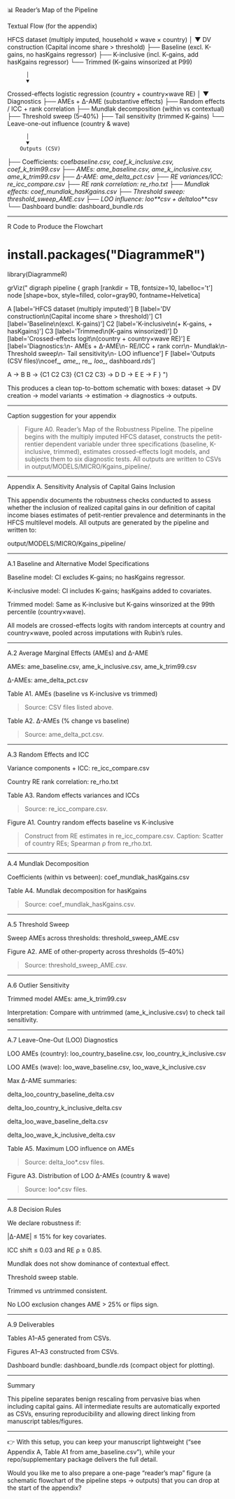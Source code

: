 📊 Reader’s Map of the Pipeline

Textual Flow (for the appendix)

HFCS dataset (multiply imputed, household × wave × country)
│
▼
DV construction (Capital income share > threshold)
├── Baseline (excl. K-gains, no hasKgains regressor)
├── K-inclusive (incl. K-gains, add hasKgains regressor)
└── Trimmed (K-gains winsorized at P99)

          │
          ▼

Crossed-effects logistic regression (country + country×wave RE)
│
▼
Diagnostics
├── AMEs + Δ-AME (substantive effects)
├── Random effects / ICC + rank correlation
├── Mundlak decomposition (within vs contextual)
├── Threshold sweep (5–40%)
├── Tail sensitivity (trimmed K-gains)
└── Leave-one-out influence (country & wave)

          │
          ▼
        Outputs (CSV)

├── Coefficients: coef*baseline.csv, coef_k_inclusive.csv, coef_k_trim99.csv
├── AMEs: ame_baseline.csv, ame_k_inclusive.csv, ame_k_trim99.csv
├── Δ-AME: ame_delta_pct.csv
├── RE variances/ICC: re_icc_compare.csv
├── RE rank correlation: re_rho.txt
├── Mundlak effects: coef_mundlak_hasKgains.csv
├── Threshold sweep: threshold_sweep_AME.csv
├── LOO influence: loo\*\*csv + delta*loo\*\*csv
└── Dashboard bundle: dashboard_bundle.rds

---

R Code to Produce the Flowchart

# install.packages("DiagrammeR")

library(DiagrammeR)

grViz("
digraph pipeline {
graph [rankdir = TB, fontsize=10, labelloc='t']
node [shape=box, style=filled, color=gray90, fontname=Helvetica]

A [label='HFCS dataset (multiply imputed)']
B [label='DV construction\n(Capital income share > threshold)']
C1 [label='Baseline\n(excl. K-gains)']
C2 [label='K-inclusive\n(+ K-gains, + hasKgains)']
C3 [label='Trimmed\n(K-gains winsorized)']
D [label='Crossed-effects logit\n(country + country×wave RE)']
E [label='Diagnostics:\n- AMEs + Δ-AME\n- RE/ICC + rank corr\n- Mundlak\n- Threshold sweep\n- Tail sensitivity\n- LOO influence']
F [label='Outputs (CSV files)\ncoef_*, ame_*, re_*, loo_*, dashboard.rds']

A -> B
B -> {C1 C2 C3}
{C1 C2 C3} -> D
D -> E
E -> F
}
")

This produces a clean top-to-bottom schematic with boxes: dataset → DV creation → model variants → estimation → diagnostics → outputs.

---

Caption suggestion for your appendix

> Figure A0. Reader’s Map of the Robustness Pipeline.
> The pipeline begins with the multiply imputed HFCS dataset, constructs the petit-rentier dependent variable under three specifications (baseline, K-inclusive, trimmed), estimates crossed-effects logit models, and subjects them to six diagnostic tests. All outputs are written to CSVs in output/MODELS/MICRO/Kgains_pipeline/.

---

Appendix A. Sensitivity Analysis of Capital Gains Inclusion

This appendix documents the robustness checks conducted to assess whether the inclusion of realized capital gains in our definition of capital income biases estimates of petit-rentier prevalence and determinants in the HFCS multilevel models. All outputs are generated by the pipeline and written to:

output/MODELS/MICRO/Kgains_pipeline/

---

A.1 Baseline and Alternative Model Specifications

Baseline model: CI excludes K-gains; no hasKgains regressor.

K-inclusive model: CI includes K-gains; hasKgains added to covariates.

Trimmed model: Same as K-inclusive but K-gains winsorized at the 99th percentile (country×wave).

All models are crossed-effects logits with random intercepts at country and country×wave, pooled across imputations with Rubin’s rules.

---

A.2 Average Marginal Effects (AMEs) and Δ-AME

AMEs: ame_baseline.csv, ame_k_inclusive.csv, ame_k_trim99.csv

Δ-AMEs: ame_delta_pct.csv

Table A1. AMEs (baseline vs K-inclusive vs trimmed)

> Source: CSV files listed above.

Table A2. Δ-AMEs (% change vs baseline)

> Source: ame_delta_pct.csv.

---

A.3 Random Effects and ICC

Variance components + ICC: re_icc_compare.csv

Country RE rank correlation: re_rho.txt

Table A3. Random effects variances and ICCs

> Source: re_icc_compare.csv.

Figure A1. Country random effects baseline vs K-inclusive

> Construct from RE estimates in re_icc_compare.csv.
> Caption: Scatter of country REs; Spearman ρ from re_rho.txt.

---

A.4 Mundlak Decomposition

Coefficients (within vs between): coef_mundlak_hasKgains.csv

Table A4. Mundlak decomposition for hasKgains

> Source: coef_mundlak_hasKgains.csv.

---

A.5 Threshold Sweep

Sweep AMEs across thresholds: threshold_sweep_AME.csv

Figure A2. AME of other-property across thresholds (5–40%)

> Source: threshold_sweep_AME.csv.

---

A.6 Outlier Sensitivity

Trimmed model AMEs: ame_k_trim99.csv

Interpretation: Compare with untrimmed (ame_k_inclusive.csv) to check tail sensitivity.

---

A.7 Leave-One-Out (LOO) Diagnostics

LOO AMEs (country): loo_country_baseline.csv, loo_country_k_inclusive.csv

LOO AMEs (wave): loo_wave_baseline.csv, loo_wave_k_inclusive.csv

Max Δ-AME summaries:

delta_loo_country_baseline_delta.csv

delta_loo_country_k_inclusive_delta.csv

delta_loo_wave_baseline_delta.csv

delta_loo_wave_k_inclusive_delta.csv

Table A5. Maximum LOO influence on AMEs

> Source: delta_loo\*.csv files.

Figure A3. Distribution of LOO Δ-AMEs (country & wave)

> Source: loo\*.csv files.

---

A.8 Decision Rules

We declare robustness if:

|Δ-AME| ≤ 15% for key covariates.

ICC shift ≤ 0.03 and RE ρ ≥ 0.85.

Mundlak does not show dominance of contextual effect.

Threshold sweep stable.

Trimmed vs untrimmed consistent.

No LOO exclusion changes AME > 25% or flips sign.

---

A.9 Deliverables

Tables A1–A5 generated from CSVs.

Figures A1–A3 constructed from CSVs.

Dashboard bundle: dashboard_bundle.rds (compact object for plotting).

---

Summary

This pipeline separates benign rescaling from pervasive bias when including capital gains. All intermediate results are automatically exported as CSVs, ensuring reproducibility and allowing direct linking from manuscript tables/figures.

---

👉 With this setup, you can keep your manuscript lightweight (“see Appendix A, Table A1 from ame_baseline.csv”), while your repo/supplementary package delivers the full detail.

Would you like me to also prepare a one-page “reader’s map” figure (a schematic flowchart of the pipeline steps → outputs) that you can drop at the start of the appendix?
